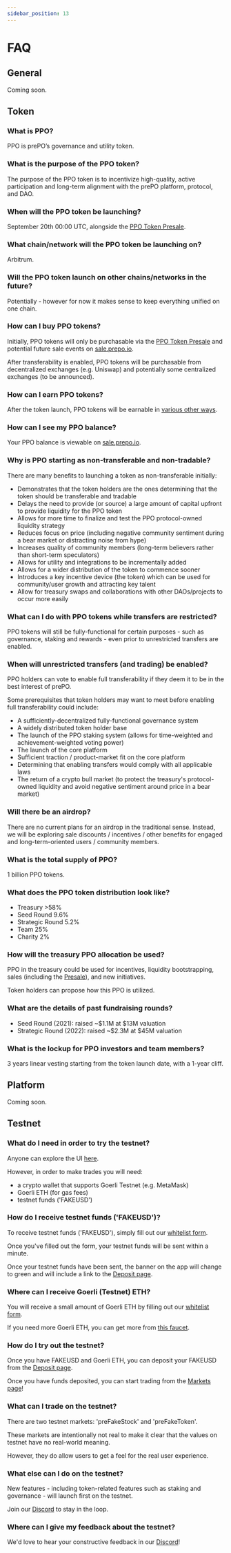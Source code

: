 ```yaml
---
sidebar_position: 13
---
```


# FAQ

## General

Coming soon.

## Token

### What is PPO?

PPO is prePO’s governance and utility token.

### What is the purpose of the PPO token?

The purpose of the PPO token is to incentivize high-quality, active participation and long-term alignment with the prePO platform, protocol, and DAO.

### When will the PPO token be launching?

September 20th 00:00 UTC, alongside the [PPO Token Presale](https://url.prepo.io/blog-presale-docs).

### What chain/network will the PPO token be launching on?

Arbitrum.

### Will the PPO token launch on other chains/networks in the future?

Potentially - however for now it makes sense to keep everything unified on one chain.

### How can I buy PPO tokens?

Initially, PPO tokens will only be purchasable via the [PPO Token Presale](https://url.prepo.io/blog-presale-docs) and potential future sale events on [sale.prepo.io](https://sale.prepo.io/).

After transferability is enabled, PPO tokens will be purchasable from decentralized exchanges (e.g. Uniswap) and potentially some centralized exchanges (to be announced).

### How can I earn PPO tokens?

After the token launch, PPO tokens will be earnable in [various other ways](https://docs.prepo.io/tokenomics#earning-ppo).

### How can I see my PPO balance?

Your PPO balance is viewable on [sale.prepo.io](https://sale.prepo.io/).

### Why is PPO starting as non-transferable and non-tradable?

There are many benefits to launching a token as non-transferable initially:

- Demonstrates that the token holders are the ones determining that the token should be transferable and tradable
- Delays the need to provide (or source) a large amount of capital upfront to provide liquidity for the PPO token
- Allows for more time to finalize and test the PPO protocol-owned liquidity strategy
- Reduces focus on price (including negative community sentiment during a bear market or distracting noise from hype)
- Increases quality of community members (long-term believers rather than short-term speculators)
- Allows for utility and integrations to be incrementally added
- Allows for a wider distribution of the token to commence sooner
- Introduces a key incentive device (the token) which can be used for community/user growth and attracting key talent
- Allow for treasury swaps and collaborations with other DAOs/projects to occur more easily

### What can I do with PPO tokens while transfers are restricted?

PPO tokens will still be fully-functional for certain purposes - such as governance, staking and rewards - even prior to unrestricted transfers are enabled.

### When will unrestricted transfers (and trading) be enabled?

PPO holders can vote to enable full transferability if they deem it to be in the best interest of prePO.

Some prerequisites that token holders may want to meet before enabling full transferability could include:

- A sufficiently-decentralized fully-functional governance system
- A widely distributed token holder base
- The launch of the PPO staking system (allows for time-weighted and achievement-weighted voting power)
- The launch of the core platform
- Sufficient traction / product-market fit on the core platform
- Determining that enabling transfers would comply with all applicable laws
- The return of a crypto bull market (to protect the treasury's protocol-owned liquidity and avoid negative sentiment around price in a bear market)

### Will there be an airdrop?

There are no current plans for an airdrop in the traditional sense. Instead, we will be exploring sale discounts / incentives / other benefits for engaged and long-term-oriented users / community members.

### What is the total supply of PPO?

1 billion PPO tokens.

### What does the PPO token distribution look like?

- Treasury >58%
- Seed Round 9.6%
- Strategic Round 5.2%
- Team 25%
- Charity 2%

### How will the treasury PPO allocation be used?

PPO in the treasury could be used for incentives, liquidity bootstrapping, sales (including the [Presale](https://url.prepo.io/blog-presale-docs)), and new initiatives.

Token holders can propose how this PPO is utilized.

### What are the details of past fundraising rounds?

- Seed Round (2021): raised ~$1.1M at $13M valuation
- Strategic Round (2022): raised ~$2.3M at $45M valuation

### What is the lockup for PPO investors and team members?

3 years linear vesting starting from the token launch date, with a 1-year cliff.

## Platform

Coming soon.

## Testnet

### What do I need in order to try the testnet?

Anyone can explore the UI [here](https://app.prepo.io/).

However, in order to make trades you will need:
- a crypto wallet that supports Goerli Testnet (e.g. MetaMask)
- Goerli ETH (for gas fees)
- testnet funds ('FAKEUSD')

### How do I receive testnet funds ('FAKEUSD')?

To receive testnet funds ('FAKEUSD'), simply fill out our [whitelist form](https://url.prepo.io/whitelist-dapp).

Once you've filled out the form, your testnet funds will be sent within a minute.

Once your testnet funds have been sent, the banner on the app will change to green and will include a link to the [Deposit page](https://app.prepo.io/portfolio/deposit).

### Where can I receive Goerli (Testnet) ETH?

You will receive a small amount of Goerli ETH by filling out our [whitelist form](https://url.prepo.io/whitelist-dapp).

If you need more Goerli ETH, you can get more from [this faucet](https://goerli-faucet.mudit.blog/).

### How do I try out the testnet?

Once you have FAKEUSD and Goerli ETH, you can deposit your FAKEUSD from the [Deposit page](https://app.prepo.io/portfolio/deposit).

Once you have funds deposited, you can start trading from the [Markets page](https://app.prepo.io/markets)!

### What can I trade on the testnet?

There are two testnet markets: 'preFakeStock' and 'preFakeToken'.

These markets are intentionally not real to make it clear that the values on testnet have no real-world meaning.

However, they do allow users to get a feel for the real user experience.

### What else can I do on the testnet?

New features - including token-related features such as staking and governance - will launch first on the testnet.

Join our [Discord](https://url.prepo.io/discord-docs) to stay in the loop.

### Where can I give my feedback about the testnet?

We'd love to hear your constructive feedback in our [Discord](https://url.prepo.io/discord-docs)!